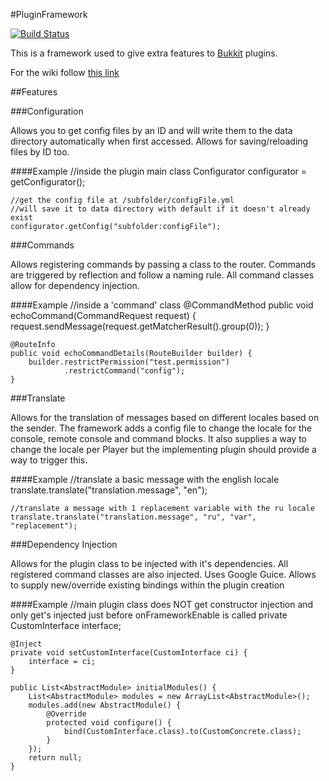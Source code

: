 #PluginFramework

[![Build Status](https://travis-ci.org/Eluinhost/pluginframework.svg?branch=master)](https://travis-ci.org/Eluinhost/pluginframework)

This is a framework used to give extra features to [Bukkit](http://www.bukkit.org/ "Bukkit") plugins.

For the wiki follow [this link](http://wiki.publicuhc.com/display/PLUGIN/PluginFramework)

##Features

###Configuration

Allows you to get config files by an ID and will write them to the data directory automatically when first accessed.
Allows for saving/reloading files by ID too.

####Example
    //inside the plugin main class
    Configurator configurator = getConfigurator();

    //get the config file at /subfolder/configFile.yml
    //will save it to data directory with default if it doesn't already exist
    configurator.getConfig("subfolder:configFile");

###Commands

Allows registering commands by passing a class to the router. Commands are triggered by reflection and follow a naming rule.
All command classes allow for dependency injection.

####Example
    //inside a 'command' class
    @CommandMethod
    public void echoCommand(CommandRequest request) {
        request.sendMessage(request.getMatcherResult().group(0));
    }

    @RouteInfo
    public void echoCommandDetails(RouteBuilder builder) {
        builder.restrictPermission("test.permission")
                .restrictCommand("config");
    }

###Translate

Allows for the translation of messages based on different locales based on the sender.
The framework adds a config file to change the locale for the console, remote console and command blocks.
It also supplies a way to change the locale per Player but the implementing plugin should provide a way to trigger this.

####Example
    //translate a basic message with the english locale
    translate.translate("translation.message", "en");

    //translate a message with 1 replacement variable with the ru locale
    translate.translate("translation.message", "ru", "var", "replacement");

###Dependency Injection

Allows for the plugin class to be injected with it's dependencies. All registered command classes are also injected. Uses Google Guice.
Allows to supply new/override existing bindings within the plugin creation

####Example
    //main plugin class does NOT get constructor injection and only get's injected just before onFrameworkEnable is called
    private CustomInterface interface;

    @Inject
    private void setCustomInterface(CustomInterface ci) {
        interface = ci;
    }

    public List<AbstractModule> initialModules() {
        List<AbstractModule> modules = new ArrayList<AbstractModule>();
        modules.add(new AbstractModule() {
            @Override
            protected void configure() {
                bind(CustomInterface.class).to(CustomConcrete.class);
            }
        });
        return null;
    }